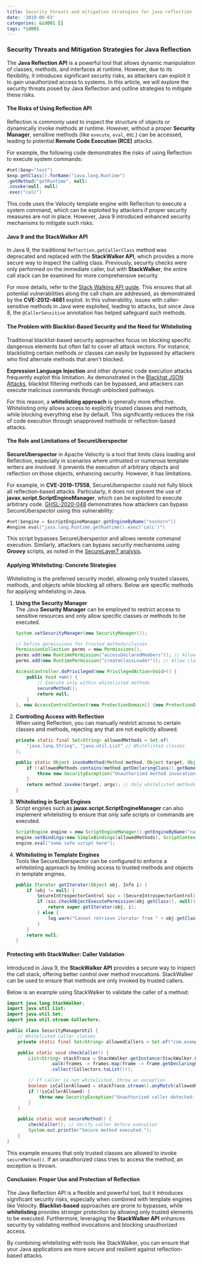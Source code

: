 ```yaml
---
title: Security threats and mitigation strategies for java reflection
date: '2019-09-03'
categories: &id001 []
tags: *id001
---
```


### Security Threats and Mitigation Strategies for Java Reflection

The **Java Reflection API** is a powerful tool that allows dynamic manipulation of classes, methods, and interfaces at runtime. However, due to its flexibility, it introduces significant security risks, as attackers can exploit it to gain unauthorized access to systems. In this article, we will explore the security threats posed by Java Reflection and outline strategies to mitigate these risks.

#### The Risks of Using Reflection API

Reflection is commonly used to inspect the structure of objects or dynamically invoke methods at runtime. However, without a proper **Security Manager**, sensitive methods (like `execute`, `eval`, etc.) can be accessed, leading to potential **Remote Code Execution (RCE)** attacks.

For example, the following code demonstrates the risks of using Reflection to execute system commands:

```java
#set($exp="test")
$exp.getClass().forName("java.lang.Runtime")
.getMethod("getRuntime", null)
.invoke(null, null)
.exec("calc")
```

This code uses the Velocity template engine with Reflection to execute a system command, which can be exploited by attackers if proper security measures are not in place. However, Java 9 introduced enhanced security mechanisms to mitigate such risks.

#### Java 9 and the StackWalker API

In Java 9, the traditional `Reflection.getCallerClass` method was deprecated and replaced with the **StackWalker API**, which provides a more secure way to inspect the calling class. Previously, security checks were only performed on the immediate caller, but with **StackWalker**, the entire call stack can be examined for more comprehensive security.

For more details, refer to the [Stack Walking API guide](https://www.sitepoint.com/deep-dive-into-java-9s-stack-walking-api/). This ensures that all potential vulnerabilities along the call chain are addressed, as demonstrated by the **CVE-2012-4681** exploit. In this vulnerability, issues with caller-sensitive methods in Java were exploited, leading to attacks, but since Java 8, the `@CallerSensitive` annotation has helped safeguard such methods.

#### The Problem with Blacklist-Based Security and the Need for Whitelisting

Traditional blacklist-based security approaches focus on blocking specific dangerous elements but often fail to cover all attack vectors. For instance, blacklisting certain methods or classes can easily be bypassed by attackers who find alternate methods that aren't blocked.

**Expression Language Injection** and other dynamic code execution attacks frequently exploit this limitation. As demonstrated in the [Blackhat JSON Attacks](https://www.blackhat.com/docs/us-17/thursday/us-17-Munoz-Friday-The-13th-Json-Attacks.pdf), blacklist filtering methods can be bypassed, and attackers can execute malicious commands through unblocked pathways.

For this reason, a **whitelisting approach** is generally more effective. Whitelisting only allows access to explicitly trusted classes and methods, while blocking everything else by default. This significantly reduces the risk of code execution through unapproved methods or reflection-based attacks.

#### The Role and Limitations of SecureUberspector

**SecureUberspector** in Apache Velocity is a tool that limits class loading and Reflection, especially in scenarios where untrusted or numerous template writers are involved. It prevents the execution of arbitrary objects and reflection on those objects, enhancing security. However, it has limitations.

For example, in **CVE-2019-17558**, SecureUberspector could not fully block all reflection-based attacks. Particularly, it does not prevent the use of **javax.script.ScriptEngineManager**, which can be exploited to execute arbitrary code. [GHSL-2020-048](https://securitylab.github.com/advisories/GHSL-2020-048-apache-velocity/) demonstrates how attackers can bypass SecureUberspector using this vulnerability:

```java
#set($engine = $scriptEngineManager.getEngineByName("nashorn"))
#engine.eval("java.lang.Runtime.getRuntime().exec('calc')")
```

This script bypasses SecureUberspector and allows remote command execution. Similarly, attackers can bypass security mechanisms using **Groovy** scripts, as noted in the [SecureLayer7 analysis](https://blog.securelayer7.net/analyzing-security-vulnerabilities-in-xwiki-in-depth-examination/).

#### Applying Whitelisting: Concrete Strategies

Whitelisting is the preferred security model, allowing only trusted classes, methods, and objects while blocking all others. Below are specific methods for applying whitelisting in Java.

1. **Using the Security Manager**  
   The Java **Security Manager** can be employed to restrict access to sensitive resources and only allow specific classes or methods to be executed.

   ```java
   System.setSecurityManager(new SecurityManager());

   // Define permissions for trusted methods/classes
   PermissionCollection perms = new Permissions();
   perms.add(new RuntimePermission("accessDeclaredMembers")); // Allow reflection access
   perms.add(new RuntimePermission("createClassLoader")); // Allow class loader creation

   AccessController.doPrivileged(new PrivilegedAction<Void>() {
       public Void run() {
           // Execute only within whitelisted methods
           secureMethod();
           return null;
       }
   }, new AccessControlContext(new ProtectionDomain[] {new ProtectionDomain(null, perms)}));
   ```

2. **Controlling Access with Reflection**  
   When using Reflection, you can manually restrict access to certain classes and methods, rejecting any that are not explicitly allowed.

   ```java
   private static final Set<String> allowedMethods = Set.of(
       "java.lang.String", "java.util.List" // Whitelisted classes
   );

   public static Object invokeMethod(Method method, Object target, Object... args) throws Exception {
       if (!allowedMethods.contains(method.getDeclaringClass().getName())) {
           throw new SecurityException("Unauthorized method invocation: " + method.getName());
       }
       return method.invoke(target, args); // Only whitelisted methods are executed
   }
   ```

3. **Whitelisting in Script Engines**  
   Script engines such as **javax.script.ScriptEngineManager** can also implement whitelisting to ensure that only safe scripts or commands are executed.

   ```java
   ScriptEngine engine = new ScriptEngineManager().getEngineByName("nashorn");
   engine.setBindings(new SimpleBindings(allowedMethods), ScriptContext.ENGINE_SCOPE); // Apply whitelisting
   engine.eval("some safe script here");
   ```

4. **Whitelisting in Template Engines**  
   Tools like SecureUberspector can be configured to enforce a whitelisting approach by limiting access to trusted methods and objects in template engines.

   ```java
   public Iterator getIterator(Object obj, Info i) {
       if (obj != null) {
           SecureIntrospectorControl sic = (SecureIntrospectorControl) introspector;
           if (sic.checkObjectExecutePermission(obj.getClass(), null)) {
               return super.getIterator(obj, i);
           } else {
               log.warn("Cannot retrieve iterator from " + obj.getClass() + " due to security restrictions.");
           }
       }
       return null;
   }
   ```

#### Protecting with StackWalker: Caller Validation

Introduced in Java 9, the **StackWalker API** provides a secure way to inspect the call stack, offering better control over method invocations. StackWalker can be used to ensure that methods are only invoked by trusted callers.

Below is an example using StackWalker to validate the caller of a method:

```java
import java.lang.StackWalker;
import java.util.List;
import java.util.Set;
import java.util.stream.Collectors;

public class SecurityManagerUtil {
    // Whitelisted caller classes
    private static final Set<String> allowedCallers = Set.of("com.example.TrustedClass");

    public static void checkCaller() {
        List<String> stackTrace = StackWalker.getInstance(StackWalker.Option.RETAIN_CLASS_REFERENCE)
                .walk(frames -> frames.map(frame -> frame.getDeclaringClass().getName())
                .collect(Collectors.toList()));

        // If caller is not whitelisted, throw an exception
        boolean isCallerAllowed = stackTrace.stream().anyMatch(allowedCallers::contains);
        if (!isCallerAllowed) {
            throw new SecurityException("Unauthorized caller detected: " + stackTrace);
        }
    }

    public static void secureMethod() {
        checkCaller(); // Verify caller before execution
        System.out.println("Secure method executed.");
    }
}
```

This example ensures that only trusted classes are allowed to invoke `secureMethod()`. If an unauthorized class tries to access the method, an exception is thrown.

#### Conclusion: Proper Use and Protection of Reflection

The Java Reflection API is a flexible and powerful tool, but it introduces significant security risks, especially when combined with template engines like Velocity. **Blacklist-based** approaches are prone to bypasses, while **whitelisting** provides stronger protection by allowing only trusted elements to be executed. Furthermore, leveraging the **StackWalker API** enhances security by validating method invocations and blocking unauthorized access.

By combining whitelisting with tools like StackWalker, you can ensure that your Java applications are more secure and resilient against reflection-based attacks.
<!--stackedit_data:
eyJoaXN0b3J5IjpbLTE2ODg3NTM4N119
-->
